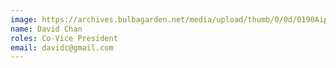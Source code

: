 ```yaml
---
image: https://archives.bulbagarden.net/media/upload/thumb/0/0d/0190Aipom.png/250px-0190Aipom.png
name: David Chan
roles: Co-Vice President
email: davidc@gmail.com
---
```

